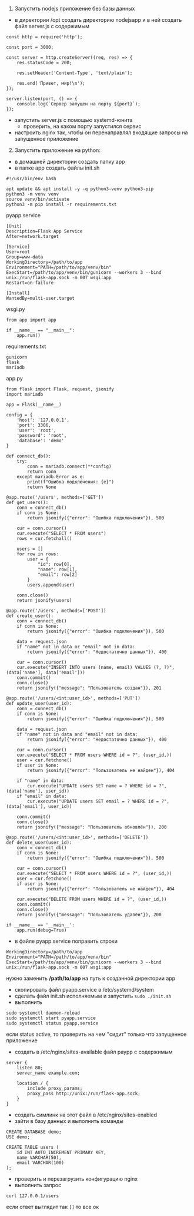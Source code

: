1) Запустить nodejs приложение без базы данных
- в директории /opt создать директорию nodejsapp и в ней создать файл server.js с содержимым
```
const http = require('http');

const port = 3000;

const server = http.createServer((req, res) => {
    res.statusCode = 200;

    res.setHeader('Content-Type', 'text/plain');

    res.end('Привет, мир!\n');
});

server.listen(port, () => {
    console.log(`Сервер запущен на порту ${port}`);
});
```
- запустить server.js с помощью systemd-юнита
  - проверить, на каком порту запустился сервис
- настроить nginx так, чтобы он перенаправлял входящие запросы на запущенное приложение
2) Запустить приложение на python:
- в домашней директории создать папку app
- в папке app создать файлы
init.sh
```
#!/usr/bin/env bash

apt update && apt install -y -q python3-venv python3-pip
python3 -m venv venv
source venv/bin/activate
python3 -m pip install -r requirements.txt
```
pyapp.service
```
[Unit]
Description=Flask App Service
After=network.target

[Service]
User=root
Group=www-data
WorkingDirectory=/path/to/app
Environment="PATH=/path/to/app/venv/bin"
ExecStart=/path/to/app/venv/bin/gunicorn --workers 3 --bind unix:/run/flask-app.sock -m 007 wsgi:app
Restart=on-failure

[Install]
WantedBy=multi-user.target
```
wsgi.py
```
from app import app

if __name__ == "__main__":
    app.run()
```
requirements.txt
```
gunicorn
flask
mariadb
```
app.py
```
from flask import Flask, request, jsonify
import mariadb

app = Flask(__name__)

config = {
    'host': '127.0.0.1',
    'port': 3306,
    'user': 'root',
    'password': 'root',
    'database': 'demo'
}

def connect_db():
    try:
        conn = mariadb.connect(**config)
        return conn
    except mariadb.Error as e:
        print(f"Ошибка подключения: {e}")
        return None

@app.route('/users', methods=['GET'])
def get_users():
    conn = connect_db()
    if conn is None:
        return jsonify({"error": "Ошибка подключения"}), 500

    cur = conn.cursor()
    cur.execute("SELECT * FROM users")
    rows = cur.fetchall()

    users = []
    for row in rows:
        user = {
            "id": row[0],
            "name": row[1],
            "email": row[2]
        }
        users.append(user)

    conn.close()
    return jsonify(users)

@app.route('/users', methods=['POST'])
def create_user():
    conn = connect_db()
    if conn is None:
        return jsonify({"error": "Ошибка подключения"}), 500

    data = request.json
    if "name" not in data or "email" not in data:
        return jsonify({"error": "Недостаточно данных"}), 400

    cur = conn.cursor()
    cur.execute("INSERT INTO users (name, email) VALUES (?, ?)", (data['name'], data['email']))
    conn.commit()
    conn.close()
    return jsonify({"message": "Пользователь создан"}), 201

@app.route('/users/<int:user_id>', methods=['PUT'])
def update_user(user_id):
    conn = connect_db()
    if conn is None:
        return jsonify({"error": "Ошибка подключения"}), 500

    data = request.json
    if "name" not in data and "email" not in data:
        return jsonify({"error": "Недостаточно данных"}), 400

    cur = conn.cursor()
    cur.execute("SELECT * FROM users WHERE id = ?", (user_id,))
    user = cur.fetchone()
    if user is None:
        return jsonify({"error": "Пользователь не найден"}), 404

    if "name" in data:
        cur.execute("UPDATE users SET name = ? WHERE id = ?", (data['name'], user_id))
    if "email" in data:
        cur.execute("UPDATE users SET email = ? WHERE id = ?", (data['email'], user_id))

    conn.commit()
    conn.close()
    return jsonify({"message": "Пользователь обновлён"}), 200

@app.route('/users/<int:user_id>', methods=['DELETE'])
def delete_user(user_id):
    conn = connect_db()
    if conn is None:
        return jsonify({"error": "Ошибка подключения"}), 500

    cur = conn.cursor()
    cur.execute("SELECT * FROM users WHERE id = ?", (user_id,))
    user = cur.fetchone()
    if user is None:
        return jsonify({"error": "Пользователь не найден"}), 404

    cur.execute("DELETE FROM users WHERE id = ?", (user_id,))
    conn.commit()
    conn.close()
    return jsonify({"message": "Пользователь удалён"}), 200

if __name__ == '__main__':
    app.run(debug=True)
```
- в файле pyapp.service поправить строки
```
WorkingDirectory=/path/to/app
Environment="PATH=/path/to/app/venv/bin"
ExecStart=/path/to/app/venv/bin/gunicorn --workers 3 --bind unix:/run/flask-app.sock -m 007 wsgi:app
```
нужно заменить __/path/to/app__ на путь к созданной директории app
- скопировать файл pyapp.service в /etc/systemd/system
- сделать файл init.sh исполняемым и запустить ```sudo ./init.sh```
- выполнить
```
sudo systemctl daemon-reload
sudo systemctl start pyapp.service
sudo systemctl status pyapp.service
```
если status active, то проверить на чем "сидит" только что запущенное приложение
- создать в /etc/nginx/sites-available файл paypp с содержимым
```
server {
    listen 80;
    server_name example.com;

    location / {
        include proxy_params;
        proxy_pass http://unix:/run/flask-app.sock;
    }
}
```
- создать симлинк на этот файл в /etc/nginx/sites-enabled
- зайти в базу данных и выполнить команды
```
CREATE DATABASE demo;
USE demo;

CREATE TABLE users (
    id INT AUTO_INCREMENT PRIMARY KEY,
    name VARCHAR(50),
    email VARCHAR(100)
);

```
- проверить и перезагрузить конфигурацию nginx
- выполнить запрос
```
curl 127.0.0.1/users
```
если ответ выглядит так ```[]``` то все ок
